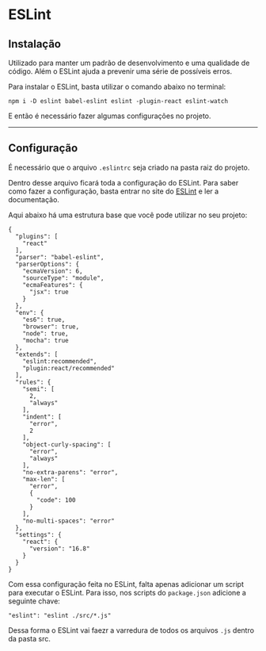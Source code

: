 # ESLint

## Instalação

Utilizado para manter um padrão de desenvolvimento e uma qualidade de código.
Além o ESLint ajuda a prevenir uma série de possíveis erros.

Para instalar o ESLint, basta utilizar o comando abaixo no terminal:

```
npm i -D eslint babel-eslint eslint -plugin-react eslint-watch
```

E então é necessário fazer algumas configurações no projeto.

-----

## Configuração

É necessário que o arquivo ```.eslintrc``` seja criado na pasta raiz do projeto.

Dentro desse arquivo ficará toda a configuração do ESLint. Para saber como fazer a configuração, basta entrar no site do [ESLint](https://eslint.org/) e ler a documentação.

Aqui abaixo há uma estrutura base que você pode utilizar no seu projeto:

```
{
  "plugins": [
    "react"
  ],
  "parser": "babel-eslint",
  "parserOptions": {
    "ecmaVersion": 6,
    "sourceType": "module",
    "ecmaFeatures": {
      "jsx": true
    }
  },
  "env": {
    "es6": true,
    "browser": true,
    "node": true,
    "mocha": true
  },
  "extends": [
    "eslint:recommended",
    "plugin:react/recommended"
  ],
  "rules": {
    "semi": [
      2,
      "always"
    ],
    "indent": [
      "error",
      2
    ],
    "object-curly-spacing": [
      "error",
      "always"
    ],
    "no-extra-parens": "error",
    "max-len": [
      "error",
      {
        "code": 100
      }
    ],
    "no-multi-spaces": "error"
  },
  "settings": {
    "react": {
      "version": "16.8"
    }
  }
}
```

Com essa configuração feita no ESLint, falta apenas adicionar um script para executar o ESLint.
Para isso, nos scripts do ```package.json``` adicione a seguinte chave:

```
"eslint": "eslint ./src/*.js"
```

Dessa forma o ESLint vai faezr a varredura de todos os arquivos ```.js``` dentro da pasta src.